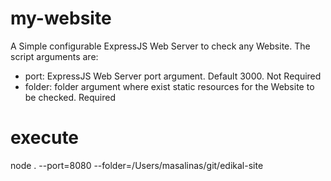 # my-website
A Simple configurable ExpressJS Web Server to check any Website. The script arguments are:
* port: ExpressJS Web Server port argument. Default 3000. Not Required
* folder: folder argument where exist static resources for the Website to be checked. Required

# execute
node . --port=8080 --folder=/Users/masalinas/git/edikal-site
